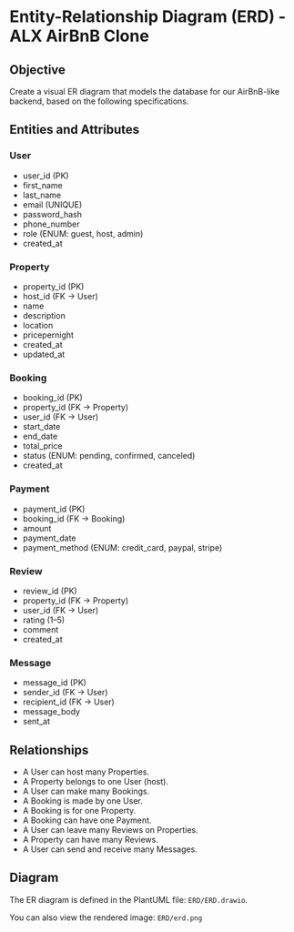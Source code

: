 # Entity-Relationship Diagram (ERD) - ALX AirBnB Clone

## Objective

Create a visual ER diagram that models the database for our AirBnB-like backend, based on the following specifications.

## Entities and Attributes

### User

- user_id (PK)
- first_name
- last_name
- email (UNIQUE)
- password_hash
- phone_number
- role (ENUM: guest, host, admin)
- created_at

### Property

- property_id (PK)
- host_id (FK → User)
- name
- description
- location
- pricepernight
- created_at
- updated_at

### Booking

- booking_id (PK)
- property_id (FK → Property)
- user_id (FK → User)
- start_date
- end_date
- total_price
- status (ENUM: pending, confirmed, canceled)
- created_at

### Payment

- payment_id (PK)
- booking_id (FK → Booking)
- amount
- payment_date
- payment_method (ENUM: credit_card, paypal, stripe)

### Review

- review_id (PK)
- property_id (FK → Property)
- user_id (FK → User)
- rating (1–5)
- comment
- created_at

### Message

- message_id (PK)
- sender_id (FK → User)
- recipient_id (FK → User)
- message_body
- sent_at

## Relationships

- A User can host many Properties.
- A Property belongs to one User (host).
- A User can make many Bookings.
- A Booking is made by one User.
- A Booking is for one Property.
- A Booking can have one Payment.
- A User can leave many Reviews on Properties.
- A Property can have many Reviews.
- A User can send and receive many Messages.

## Diagram

The ER diagram is defined in the PlantUML file: `ERD/ERD.drawio`.

You can also view the rendered image: `ERD/erd.png`
